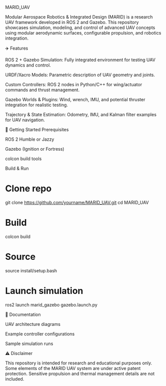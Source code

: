 MARID_UAV

Modular Aerospace Robotics & Integrated Design (MARID) is a research UAV framework developed in ROS 2 and Gazebo. This repository showcases simulation, modeling, and control of advanced UAV concepts using modular aerodynamic surfaces, configurable propulsion, and robotics integration.

✈️ Features

ROS 2 + Gazebo Simulation: Fully integrated environment for testing UAV dynamics and control.

URDF/Xacro Models: Parametric description of UAV geometry and joints.

Custom Controllers: ROS 2 nodes in Python/C++ for wing/actuator commands and thrust management.

Gazebo Worlds & Plugins: Wind, wrench, IMU, and potential thruster integration for realistic testing.

Trajectory & State Estimation: Odometry, IMU, and Kalman filter examples for UAV navigation.


🚀 Getting Started
Prerequisites

ROS 2 Humble or Jazzy

Gazebo (Ignition or Fortress)

colcon build tools

Build & Run
# Clone repo
git clone https://github.com/yourname/MARID_UAV.git
cd MARID_UAV

# Build
colcon build

# Source
source install/setup.bash

# Launch simulation
ros2 launch marid_gazebo gazebo.launch.py

📖 Documentation

UAV architecture diagrams

Example controller configurations

Sample simulation runs


⚠️ Disclaimer

This repository is intended for research and educational purposes only. Some elements of the MARID UAV system are under active patent protection. Sensitive propulsion and thermal management details are not included.
